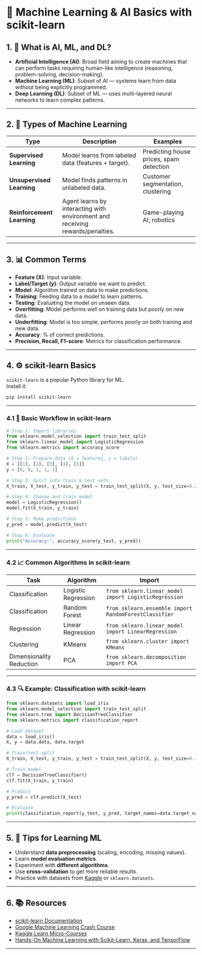 
# 📘 Machine Learning & AI Basics with scikit-learn

## 1. 🤖 What is AI, ML, and DL?

- **Artificial Intelligence (AI)**: Broad field aiming to create machines that can perform tasks requiring human-like intelligence (reasoning, problem-solving, decision-making).
- **Machine Learning (ML)**: Subset of AI — systems learn from data without being explicitly programmed.
- **Deep Learning (DL)**: Subset of ML — uses multi-layered neural networks to learn complex patterns.

---

## 2. 📂 Types of Machine Learning

| Type | Description | Examples |
|------|-------------|----------|
| **Supervised Learning** | Model learns from labeled data (features + target). | Predicting house prices, spam detection |
| **Unsupervised Learning** | Model finds patterns in unlabeled data. | Customer segmentation, clustering |
| **Reinforcement Learning** | Agent learns by interacting with environment and receiving rewards/penalties. | Game-playing AI, robotics |

---

## 3. 📊 Common Terms

- **Feature (X)**: Input variable.
- **Label/Target (y)**: Output variable we want to predict.
- **Model**: Algorithm trained on data to make predictions.
- **Training**: Feeding data to a model to learn patterns.
- **Testing**: Evaluating the model on unseen data.
- **Overfitting**: Model performs well on training data but poorly on new data.
- **Underfitting**: Model is too simple, performs poorly on both training and new data.
- **Accuracy**: % of correct predictions.
- **Precision, Recall, F1-score**: Metrics for classification performance.

---

## 4. ⚙️ scikit-learn Basics

`scikit-learn` is a popular Python library for ML.  
Install it:
```bash
pip install scikit-learn
````

---

### 4.1 🚀 Basic Workflow in scikit-learn

```python
# Step 1: Import libraries
from sklearn.model_selection import train_test_split
from sklearn.linear_model import LogisticRegression
from sklearn.metrics import accuracy_score

# Step 2: Prepare data (X = features, y = labels)
X = [[1], [2], [3], [4], [5]]
y = [0, 0, 1, 1, 1]

# Step 3: Split into train & test sets
X_train, X_test, y_train, y_test = train_test_split(X, y, test_size=0.2, random_state=42)

# Step 4: Choose and train model
model = LogisticRegression()
model.fit(X_train, y_train)

# Step 5: Make predictions
y_pred = model.predict(X_test)

# Step 6: Evaluate
print("Accuracy:", accuracy_score(y_test, y_pred))
```

---

### 4.2 📈 Common Algorithms in scikit-learn

| Task                     | Algorithm           | Import                                                |
| ------------------------ | ------------------- | ----------------------------------------------------- |
| Classification           | Logistic Regression | `from sklearn.linear_model import LogisticRegression` |
| Classification           | Random Forest       | `from sklearn.ensemble import RandomForestClassifier` |
| Regression               | Linear Regression   | `from sklearn.linear_model import LinearRegression`   |
| Clustering               | KMeans              | `from sklearn.cluster import KMeans`                  |
| Dimensionality Reduction | PCA                 | `from sklearn.decomposition import PCA`               |

---

### 4.3 🔍 Example: Classification with scikit-learn

```python
from sklearn.datasets import load_iris
from sklearn.model_selection import train_test_split
from sklearn.tree import DecisionTreeClassifier
from sklearn.metrics import classification_report

# Load dataset
data = load_iris()
X, y = data.data, data.target

# Train/test split
X_train, X_test, y_train, y_test = train_test_split(X, y, test_size=0.2, random_state=42)

# Train model
clf = DecisionTreeClassifier()
clf.fit(X_train, y_train)

# Predict
y_pred = clf.predict(X_test)

# Evaluate
print(classification_report(y_test, y_pred, target_names=data.target_names))
```

---

## 5. 📌 Tips for Learning ML

* Understand **data preprocessing** (scaling, encoding, missing values).
* Learn **model evaluation metrics**.
* Experiment with **different algorithms**.
* Use **cross-validation** to get more reliable results.
* Practice with datasets from [Kaggle](https://www.kaggle.com/) or `sklearn.datasets`.

---

## 6. 📚 Resources

* [scikit-learn Documentation](https://scikit-learn.org/stable/user_guide.html)
* [Google Machine Learning Crash Course](https://developers.google.com/machine-learning/crash-course)
* [Kaggle Learn Micro-Courses](https://www.kaggle.com/learn)
* [Hands-On Machine Learning with Scikit-Learn, Keras, and TensorFlow](https://www.oreilly.com/library/view/hands-on-machine-learning/9781492032632/)

---
